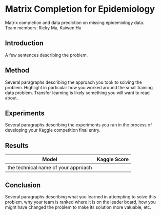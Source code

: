 # Matrix Completion for Epidemiology
Matrix completion and data prediction on missing epidemiology data. <br />
Team members: Ricky Ma, Kaiwen Hu

## Introduction
A few sentences describing the problem.

## Method
Several paragraphs describing the approach you took to solving the problem. 
Highlight in particular how you worked around the small training data problem.
Transfer learning is likely something you will want to read about.

## Experiments
Several paragraphs describing the experiments you ran in the process of developing your Kaggle competition final entry.

## Results
| Model               | Kaggle Score  |
| -------------       |:-------------:|
| the technical name of your approach |           |

## Conclusion
Several paragraphs describing what you learned in attempting to solve this problem, why your team is ranked where it is on the leader board, how you might have changed the problem to make its solution more valuable, etc.
